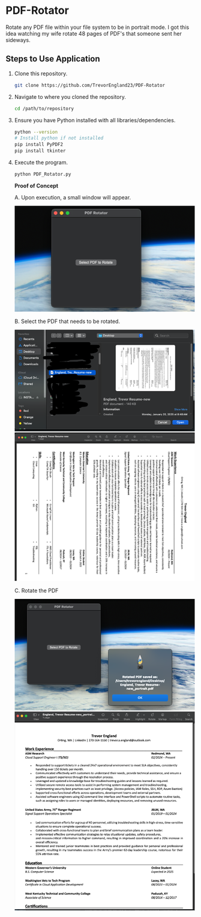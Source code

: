 # PDF-Rotator
Rotate any PDF file within your file system to be in portrait mode. I got this idea watching my wife rotate 48 pages of PDF's that someone sent her sideways.  

## Steps to Use Application  

1. Clone this repository.  
    ```bash
    git clone https://github.com/TrevorEngland23/PDF-Rotator
    ```  

2. Navigate to where you cloned the repository.  
    ```bash
    cd /path/to/repository
    ```  

3. Ensure you have Python installed with all libraries/dependencies.  
    ```bash
    python --version
    # Install python if not installed
    pip install PyPDF2
    pip install tkinter
    ```  

4. Execute the program.  
    ```bash
    python PDF_Rotator.py
    ```  

    **Proof of Concept**  

    A. Upon execution, a small window will appear.  

    ![screenshot](images/gui.png)  

    B. Select the PDF that needs to be rotated.  

    ![screenshot](images/pdf-select.png)
    ![screenshot](images/original-pdf.png)  

    C. Rotate the PDF  

    ![screenshot](images/pdf-confirmation.png)  
    ![screenshot](images/pdf-rotated.png)  

